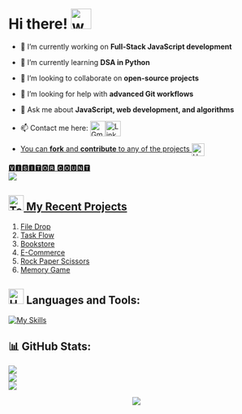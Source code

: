 # Hi there! <img src="https://user-images.githubusercontent.com/72663882/171687151-bb31c996-c9d2-49c8-b593-734946893b23.gif" alt="waving hand gif" aria-hidden="true" width="40" />

- 🔭 I’m currently working on **Full-Stack JavaScript development**
- 🌱 I’m currently learning **DSA in Python**
- 👯 I’m looking to collaborate on **open-source projects**
- 🤔 I’m looking for help with **advanced Git workflows**
- 💬 Ask me about **JavaScript, web development, and algorithms**
- 📫 Contact me here:
  <a href="mailto:adityakirti.dev@gmail.com" title="Gmail"><img alt="Gmail" src="https://skillicons.dev/icons?i=gmail" height="30" align="center"/><a href="https://www.linkedin.com/in/aditya-kirti-954553297/" title="LinkedIn"><img alt="LinkedIn" src="https://skillicons.dev/icons?i=linkedin" height="30" align="center"/>

- You can **fork** and **contribute** to any of the projects <img src="https://raw.githubusercontent.com/Tarikul-Islam-Anik/Animated-Fluent-Emojis/master/Emojis/Hand%20gestures/Handshake.png" alt="Handshake" width="25" height="25" align="center" />

<p align="start"> 
🆅🅸🆂🅸🆃🅾🆁 🅲🅾🆄🅽🆃<br>
<img src="https://profile-counter.glitch.me/addy118/count.svg"/>

## <img src="https://raw.githubusercontent.com/Tarikul-Islam-Anik/Animated-Fluent-Emojis/master/Emojis/People/Technologist.png" alt="Technologist" width="30" height="30" /> My Recent Projects

1. [File Drop](https://github.com/addy118/filedrop)
2. [Task Flow](https://addy118.github.io/task-flow/)
3. [Bookstore](https://github.com/addy118/bookstore)
4. [E-Commerce](https://e-commerce-three-theta-30.vercel.app/)
5. [Rock Paper Scissors](https://rps-aditya.netlify.app/)
6. [Memory Game](https://memory-game-addy118s-projects.vercel.app/)

## <img src="https://raw.githubusercontent.com/Tarikul-Islam-Anik/Animated-Fluent-Emojis/master/Emojis/Objects/Hammer%20and%20Wrench.png" alt="Hammer and Wrench" width="30" height="30" /> **Languages and Tools:**

[![My Skills](https://skillicons.dev/icons?i=html,css,tailwind,js,react,redux,nodejs,express,mysql,postgres,prisma,supabase,c,py,git,github,postman,figma,&perline=6)](#)

## 📊 GitHub Stats:

![](https://github-readme-stats.vercel.app/api?username=addy118&theme=dark&hide_border=true&include_all_commits=false&count_private=false)<br/>
![](https://github-readme-streak-stats.herokuapp.com/?user=addy118&theme=dark&hide_border=true)<br/>
![](https://github-readme-stats.vercel.app/api/top-langs/?username=addy118&theme=dark&hide_border=true&include_all_commits=false&count_private=false&layout=compact)

<p align="center">
     <img src="https://capsule-render.vercel.app/api?type=waving&color=gradient&height=100&section=footer"/>
</p>
